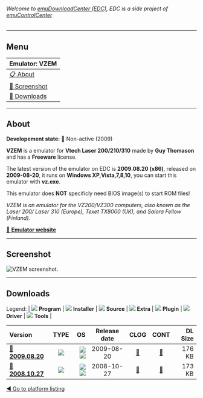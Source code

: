 ###### Welcome to [emuDownloadCenter (EDC)](https://github.com/PhoenixInteractiveNL/emuDownloadCenter/wiki/), EDC is a side project of [emuControlCenter](https://github.com/PhoenixInteractiveNL/emuControlCenter/wiki/)
***
## Menu
| **Emulator: VZEM** |
|:---------|
| [:clipboard: About](#about) |
| [:sunrise: Screenshot](#screenshot) |
| [:floppy_disk: Downloads](#downloads) |
***
## About
**Developement state:** :red_circle: Non-active (2009)

**VZEM** is a emulator for **Vtech Laser 200/210/310** made by **Guy Thomason** and has a **Freeware** license.

The latest version of the emulator on EDC is **2009.08.20 (x86)**, released on **2009-08-20**, it runs on **Windows XP,Vista,7,8,10**, you can start this emulator with **vz.exe**.

This emulator does **NOT** specificly need BIOS image(s) to start ROM files!

_VZEM is an emulator for the VZ200/VZ300 computers, also known as the Laser 200/ Laser 310 (Europe), Texet TX8000 (UK), and Salora Fellow (Finland)._

[:link: **Emulator website**](http://intertek00.customer.netspace.net.au/vz200/)
***
## Screenshot
![](https://raw.githubusercontent.com/PhoenixInteractiveNL/emuDownloadCenter/master/hooks/vzem/emulator_screen_01.jpg "VZEM screenshot.")
***
## Downloads
Legend:
| ![](https://raw.githubusercontent.com/wiki/PhoenixInteractiveNL/emuDownloadCenter/images_misc/icon_program_24.png) **Program** | 
![](https://raw.githubusercontent.com/wiki/PhoenixInteractiveNL/emuDownloadCenter/images_misc/icon_installer_24.png) **Installer** | 
![](https://raw.githubusercontent.com/wiki/PhoenixInteractiveNL/emuDownloadCenter/images_misc/icon_source_code_24.png) **Source** | 
![](https://raw.githubusercontent.com/wiki/PhoenixInteractiveNL/emuDownloadCenter/images_misc/icon_extra_24.png) **Extra** | 
![](https://raw.githubusercontent.com/wiki/PhoenixInteractiveNL/emuDownloadCenter/images_misc/icon_plugin_24.png) **Plugin** | 
![](https://raw.githubusercontent.com/wiki/PhoenixInteractiveNL/emuDownloadCenter/images_misc/icon_driver_24.png) **Driver** | 
![](https://raw.githubusercontent.com/wiki/PhoenixInteractiveNL/emuDownloadCenter/images_misc/icon_tools_24.png) **Tools** | 
 
| Version | TYPE | OS | Release date | CLOG | CONT | DL Size |
|:--------|:----:|---:|:------------:|:----:|:----:|--------:|
| [:floppy_disk: **2009.08.20**](https://github.com/PhoenixInteractiveNL/edc-repo0002/raw/master/vzem/2009.08.20.7z) | ![](https://raw.githubusercontent.com/wiki/PhoenixInteractiveNL/emuDownloadCenter/images_misc/icon_program_24.png) | ![](https://raw.githubusercontent.com/wiki/PhoenixInteractiveNL/emuDownloadCenter/images_misc/logo_windows_24.png)![](https://raw.githubusercontent.com/wiki/PhoenixInteractiveNL/emuDownloadCenter/images_misc/icon_32-bit_24.png) | 2009-08-20 | [:page_facing_up:](https://github.com/PhoenixInteractiveNL/edc-repo0002/blob/master/vzem/2009.08.20_changelog.txt) | [:mag_right:](https://github.com/PhoenixInteractiveNL/edc-repo0002/blob/master/vzem/2009.08.20_contents.txt) | 176 KB |
| [:floppy_disk: **2008.10.27**](https://github.com/PhoenixInteractiveNL/edc-repo0002/raw/master/vzem/2008.10.27.7z) | ![](https://raw.githubusercontent.com/wiki/PhoenixInteractiveNL/emuDownloadCenter/images_misc/icon_program_24.png) | ![](https://raw.githubusercontent.com/wiki/PhoenixInteractiveNL/emuDownloadCenter/images_misc/logo_windows_24.png)![](https://raw.githubusercontent.com/wiki/PhoenixInteractiveNL/emuDownloadCenter/images_misc/icon_32-bit_24.png) | 2008-10-27 | [:page_facing_up:](https://github.com/PhoenixInteractiveNL/edc-repo0002/blob/master/vzem/2008.10.27_changelog.txt) | [:mag_right:](https://github.com/PhoenixInteractiveNL/edc-repo0002/blob/master/vzem/2008.10.27_contents.txt) | 173 KB |

[:arrow_backward: Go to platform listing](https://github.com/PhoenixInteractiveNL/emuDownloadCenter/wiki/EDC-Platform-List)
